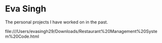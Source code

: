 # Eva Singh
The personal  projects I have worked on in the past.

file:///Users/evasingh29/Downloads/Restaurant%20Management%20System%20Code.html
